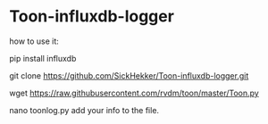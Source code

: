 # Toon-influxdb-logger

how to use it:

pip install influxdb

git clone https://github.com/SickHekker/Toon-influxdb-logger.git

wget https://raw.githubusercontent.com/rvdm/toon/master/Toon.py

nano toonlog.py
add your info to the file.
